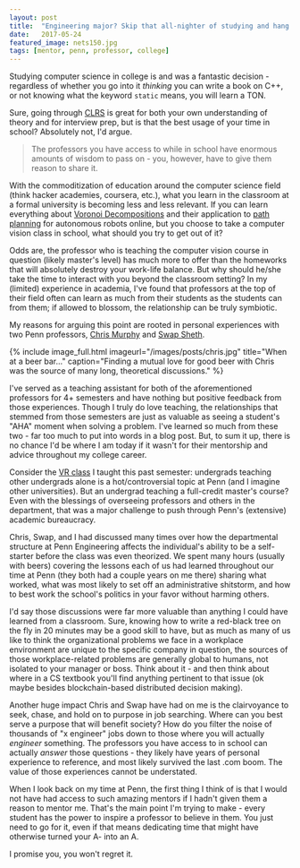 ```yaml
---
layout: post
title:  "Engineering major? Skip that all-nighter of studying and hang with your profs."
date:   2017-05-24
featured_image: nets150.jpg
tags: [mentor, penn, professor, college]
---
```


Studying computer science in college is and was a fantastic decision - regardless of whether you go into it *thinking* you can write a book on C++, or not knowing what the keyword ```static``` means, you will learn a TON. 

Sure, going through [CLRS](https://mitpress.mit.edu/books/introduction-algorithms) is great for both your own understanding of theory and for interview prep, but is that the best usage of your time in school? Absolutely not, I'd argue. 

<!--more-->

>The professors you have access to while in school have enormous amounts of wisdom to pass on - you, however, have to give them reason to share it.

With the commoditization of education around the computer science field (think hacker academies, coursera, etc.), what you learn in the classroom at a formal university is becoming less and less relevant. If you can learn everything about [Voronoi Decompositions](http://paperjs.org/examples/voronoi/) and their application to [path planning](http://www.cs.columbia.edu/~pblaer/projects/path_planner/) for autonomous robots online, but you choose to take a computer vision class in school, what should you try to get out of it?

Odds are, the professor who is teaching the computer vision course in question (likely master's level) has much more to offer than the homeworks that will absolutely destroy your work-life balance. But why should he/she take the time to interact with you beyond the classroom setting? In my (limited) experience in academia, I've found that professors at the top of their field often can learn as much from their students as the students can from them; if allowed to blossom, the relationship can be truly symbiotic. 

My reasons for arguing this point are rooted in personal experiences with two Penn professors, [Chris Murphy](http://seas.upenn.edu/~cdmurphy) and [Swap Sheth](http://seas.upenn.edu/~swapneel).

{% include image_full.html imageurl="/images/posts/chris.jpg" title="When at a beer bar..." caption="Finding a mutual love for good beer with Chris was the source of many long, theoretical discussions." %}

I've served as a teaching assistant for both of the aforementioned professors for 4+ semesters and have nothing but positive feedback from those experiences. Though I truly do love teaching, the relationships that stemmed from those semesters are just as valuable as seeing a student's "AHA" moment when solving a problem. I've learned so much from these two - far too much to put into words in a blog post. But, to sum it up, there is no chance I'd be where I am today if it wasn't for their mentorship and advice throughout my college career.

Consider the [VR class](https://pennvr.com) I taught this past semester: undergrads teaching other undergrads alone is a hot/controversial topic at Penn (and I imagine other universities). But an undergrad teaching a full-credit master's course? Even with the blessings of overseeing professors and others in the department, that was a major challenge to push through Penn's (extensive) academic bureaucracy. 

Chris, Swap, and I had discussed many times over how the departmental structure at Penn Engineering affects the individual's ability to be a self-starter before the class was even theorized. We spent many hours (usually with beers) covering the lessons each of us had learned throughout our time at Penn (they both had a couple years on me there) sharing what worked, what was most likely to set off an administrative shitstorm, and how to best work the school's politics in your favor without harming others.

I'd say those discussions were far more valuable than anything I could have learned from a classroom. Sure, knowing how to write a red-black tree on the fly in 20 minutes may be a good skill to have, but as much as many of us like to think the organizational problems we face in a workplace environment are unique to the specific company in question, the sources of those workplace-related problems are generally global to humans, not isolated to your manager or boss. Think about it - and then think about where in a CS textbook you'll find anything pertinent to that issue (ok maybe besides blockchain-based distributed decision making). 

Another huge impact Chris and Swap have had on me is the clairvoyance to seek, chase, and hold on to purpose in job searching. Where can you best serve a purpose that will benefit society? How do you filter the noise of thousands of "x engineer" jobs down to those where you will actually *engineer* something. The professors you have access to in school can actually *answer* those questions - they likely have years of personal experience to reference, and most likely survived the last .com boom. The value of those experiences cannot be understated. 

When I look back on my time at Penn, the first thing I think of is that I would not have had access to such amazing mentors if I hadn't given them a reason to mentor me. That's the main point I'm trying to make - every student has the power to inspire a professor to believe in them. You just need to go for it, even if that means dedicating time that might have otherwise turned your A- into an A.

 I promise you, you won't regret it.